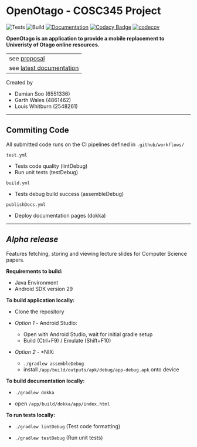 # OpenOtago - COSC345 Project
![Tests](https://github.com/GenericPath/345/workflows/Tests/badge.svg) ![Build](https://github.com/GenericPath/345/workflows/Build/badge.svg) [![Documentation](https://github.com/GenericPath/345/workflows/Documentation/badge.svg)](https://zyviax.github.io/345Documentation/app/index.html) [![Codacy Badge](https://app.codacy.com/project/badge/Grade/69862f4fa1f84105979181bf83eb4340)](https://www.codacy.com/manual/garth.dhnz/345?utm_source=github.com&amp;utm_medium=referral&amp;utm_content=GenericPath/345&amp;utm_campaign=Badge_Grade) [![codecov](https://codecov.io/gh/GenericPath/345/branch/master/graph/badge.svg)](https://codecov.io/gh/GenericPath/345)

**OpenOtago is an application to provide a mobile replacement to Univeristy of Otago online resources.**

<table>
<tr>
    <td>see <a href="https://github.com/GenericPath/345/blob/master/proposal/proposal.pdf">proposal</a></td> 
</tr>

<tr>
    <td>see <a href="https://zyviax.github.io/345Documentation/app/index.html">latest documentation</a></td>
</tr>
</table>

Created by
 - Damian Soo (6551336)
 - Garth Wales (4861462)
 - Louis Whitburn (2548261)

---
## **Commiting Code** 
All submitted code runs on the CI pipelines defined in ```.github/workflows/```

```test.yml```

 - Tests code quality (lintDebug)
 - Run unit tests (testDebug)
 
```build.yml```

 - Tests debug build success (assembleDebug)  

```publishDocs.yml```

 - Deploy documentation pages (dokka)

---
## *Alpha release* 
Features fetching, storing and viewing lecture slides for Computer Science papers.

**Requirements to build:**

 - Java Environment
 - Android SDK version 29 

**To build application locally:**

  - Clone the repository

  - *Option 1* - Android Studio:
      - Open with Android Studio, wait for initial gradle setup
      - Build (Ctrl+F9) / Emulate (Shift+F10)

  - *Option 2* - *NIX:
      - ```./gradlew assembleDebug ```
      - install ```/app/build/outputs/apk/debug/app-debug.apk``` onto device

**To build documentation locally:**

- ```./gradlew dokka```

- open ```/app/build/dokka/app/index.html```

**To run tests locally:**

- ```./gradlew lintDebug``` (Test code formatting)

- ```./gradlew testDebug``` (Run unit tests)
